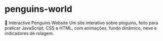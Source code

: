 # penguins-world
🐧 Interactive Penguins Website  Um site interativo sobre pinguins, feito para praticar JavaScript, CSS e HTML, com animações, fundo dinâmico, neve e indicadores de rolagem.
